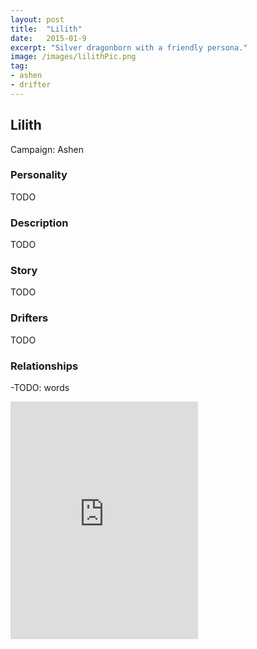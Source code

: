```yaml
---
layout: post
title:  "Lilith"
date:   2015-01-9
excerpt: "Silver dragonborn with a friendly persona."
image: /images/lilithPic.png
tag:
- ashen
- drifter 
---
```


## Lilith
Campaign: Ashen

### Personality

TODO

### Description

TODO

### Story

TODO

### Drifters

TODO

### Relationships

-TODO: words


<iframe src="https://open.spotify.com/embed/user/isittooshortornotavailable/playlist/0t41XhSdYPN7HBfjvMZbt6" width="300" height="380" frameborder="0" allowtransparency="true" allow="encrypted-media"></iframe>
